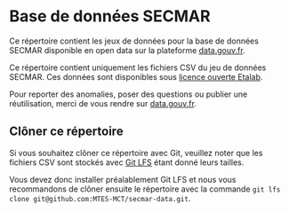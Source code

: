 # Base de données SECMAR
Ce répertoire contient les jeux de données pour la base de données SECMAR disponible en open data sur la plateforme [data.gouv.fr](https://www.data.gouv.fr/fr/datasets/operations-coordonnees-par-les-cross/).

Ce répertoire contient uniquement les fichiers CSV du jeu de données SECMAR. Ces données sont disponibles sous [licence ouverte Etalab](https://www.etalab.gouv.fr/licence-ouverte-open-licence).

Pour reporter des anomalies, poser des questions ou publier une réutilisation, merci de vous rendre sur [data.gouv.fr](https://www.data.gouv.fr/fr/datasets/operations-coordonnees-par-les-cross/).

## Clôner ce répertoire
Si vous souhaitez clôner ce répertoire avec Git, veuillez noter que les fichiers CSV sont stockés avec [Git LFS](https://git-lfs.github.com/) étant donné leurs tailles.

Vous devez donc installer préalablement Git LFS et nous vous recommandons de clôner ensuite le répertoire avec la commande `git lfs clone git@github.com:MTES-MCT/secmar-data.git`.
